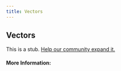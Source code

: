 ```yaml
---
title: Vectors
---
```


## Vectors

This is a stub. [Help our community expand it.](https://github.com/freeCodeCamp/guide-articles/tree/master/articles/Math/Vectors/index.md)

<!-- The article goes here, in GitHub-flavored Markdown. Feel free to add YouTube videos, images, and CodePen/JSBin embeds  -->

#### More Information:
<!-- Please add any articles you think might be helpful to read before writing the article -->


